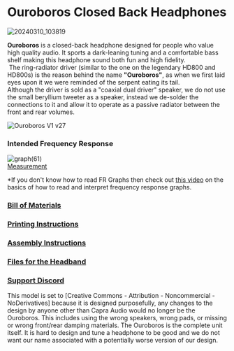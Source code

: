 # Ouroboros Closed Back Headphones

![20240310_103819](https://github.com/CapraAudio/Ouroboros/assets/122894651/e75926d7-b381-496a-a7c3-488ec568728b)

**Ouroboros** is a closed-back headphone designed for people who value high quality audio. It sports a dark-leaning tuning and a comfortable bass shelf making this headphone sound both fun and high fidelity.<br /> The ring-radiator driver (similar to the one on the legendary HD800 and HD800s) is the reason behind the name **"Ouroboros"**, as when we first laid eyes upon it we were reminded of the serpent eating its tail.<br /> Although the driver is sold as a "coaxial dual driver" speaker, we do not use the small beryllium tweeter as a speaker, instead we de-solder the connections to it and allow it to operate as a passive radiator between the front and rear volumes.

![Ouroboros V1 v27](https://github.com/CapraAudio/Ouroboros/assets/122894651/167f7cdd-3f61-47a4-87dc-eacac1630cda)

### Intended Frequency Response
![graph(61)](https://github.com/CapraAudio/Ouroboros/assets/122894651/8028a0f7-a06f-408d-8838-aaeb4a7ae795)<br />
[Measurement](https://squig.capraaudio.com/headphones.html?share=Custom_Tilt&bass=0&tilt=-1&treble=0&ear=0)

*If you don't know how to read FR Graphs then check out [this video](https://www.youtube.com/watch?v=f0oWSC6dK4Q) on the basics of how to read and interpret frequency response graphs.

### [Bill of Materials](https://github.com/CapraAudio/Ouroboros/blob/main/Bill-of-Materials.md)

### [Printing Instructions](https://github.com/CapraAudio/Ouroboros/blob/main/Printing-Instructions.md)

### [Assembly Instructions](https://github.com/CapraAudio/Ouroboros/blob/main/Assembly-Instructions.md)

### [Files for the Headband](https://www.printables.com/model/429232-capra-headband-v2)

### [Support Discord](https://discord.gg/fb4HdDvErF)

This model is set to [Creative Commons - Attribution - Noncommercial - NoDerivatives] because it is designed purposefully, any changes to the design by anyone other than Capra Audio would no longer be the Ouroboros. This includes using the wrong speakers, wrong pads, or missing or wrong front/rear damping materials. The Ouroboros is the complete unit itself. It is hard to design and tune a headphone to be good and we do not want our name associated with a potentially worse version of our design.